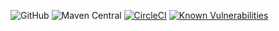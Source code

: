 
![GitHub](https://img.shields.io/github/license/nhojpatrick/nhojpatrick-qa-sortpom?style=plastic)
![Maven Central](https://img.shields.io/maven-central/v/com.github.nhojpatrick.qa/nhojpatrick-sortpom-sortorderfile)
[![CircleCI](https://circleci.com/gh/nhojpatrick/nhojpatrick-sortpom-sortorderfile/tree/develop.svg?style=svg)](https://circleci.com/gh/nhojpatrick/nhojpatrick-sortpom-sortorderfile/tree/develop)
[![Known Vulnerabilities](https://snyk.io/test/github/nhojpatrick/nhojpatrick-qa-sortpom/develop/badge.svg)](https://snyk.io/test/github/nhojpatrick/nhojpatrick-qa-sortpom/develop)
